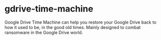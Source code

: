 # gdrive-time-machine
Google Drive Time Machine can help you restore your Google Drive back to how it used to be, in the good old times. Mainly designed to combat ransomware in the Google Drive world.
